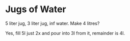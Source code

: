 # Jugs of Water

5 liter jug, 3 liter jug, inf water. Make 4 litres?

Yes, fill 5l just 2x and pour into 3l from it, remainder is 4l.

